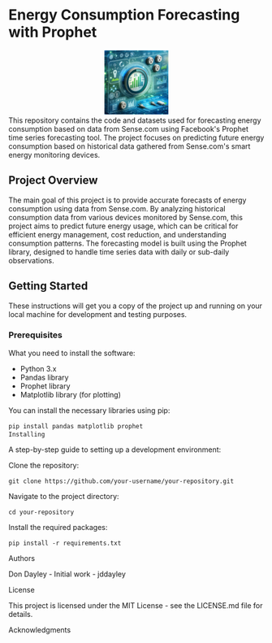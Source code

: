 # Energy Consumption Forecasting with Prophet
<div align="center">
<img src="Electric_Forecast_1.png" width="25%" >
</div>
This repository contains the code and datasets used for forecasting energy consumption based on data from Sense.com using Facebook's Prophet time series forecasting tool. The project focuses on predicting future energy consumption based on historical data gathered from Sense.com's smart energy monitoring devices.

## Project Overview

The main goal of this project is to provide accurate forecasts of energy consumption using data from Sense.com. By analyzing historical consumption data from various devices monitored by Sense.com, this project aims to predict future energy usage, which can be critical for efficient energy management, cost reduction, and understanding consumption patterns. The forecasting model is built using the Prophet library, designed to handle time series data with daily or sub-daily observations.

## Getting Started

These instructions will get you a copy of the project up and running on your local machine for development and testing purposes.

### Prerequisites

What you need to install the software:

- Python 3.x
- Pandas library
- Prophet library
- Matplotlib library (for plotting)

You can install the necessary libraries using pip:

```
pip install pandas matplotlib prophet
Installing
```
A step-by-step guide to setting up a development environment:

Clone the repository:
```
git clone https://github.com/your-username/your-repository.git
```
Navigate to the project directory:

```
cd your-repository
```
Install the required packages:
```
pip install -r requirements.txt
```



Authors

Don Dayley - Initial work - jddayley


License

This project is licensed under the MIT License - see the LICENSE.md file for details.

Acknowledgments
